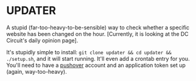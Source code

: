 # UPDATER

A stupid (far-too-heavy-to-be-sensible) way to check whether a specific website has been changed on the hour. [Currently, it is looking at the DC Circuit's daily opinion page]. 

It's stupidly simple to install: `git clone updater && cd updater && ./setup.sh`, and it will start running. It'll even add a crontab entry for you. You'll need to have a [pushover](https://pushover.net/) account and an application token set up (again, way-too-heavy).